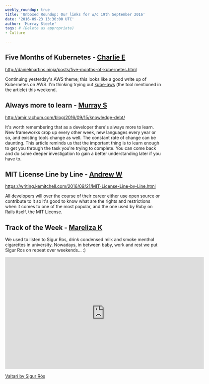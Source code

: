 ```yaml
---
weekly_roundup: true
title: 'Unboxed Roundup: Our links for w/c 19th September 2016'
date: '2016-09-23 13:30:00 UTC'
author: 'Murray Steele'
tags: # (Delete as appropriate)
- Culture

---
```


## Five Months of Kubernetes - [Charlie E](/people#charlie-egan)

http://danielmartins.ninja/posts/five-months-of-kubernetes.html

Continuing yesterday's AWS theme; this looks like a good write up of Kubernetes on AWS. I'm thinking trying out [kube-aws](https://github.com/coreos/coreos-kubernetes/tree/master/multi-node/aws) (the tool mentioned in the article) this weekend.

## Always more to learn - [Murray S](/people#murray-steele)

http://amir.rachum.com/blog/2016/09/15/knowledge-debt/

It's worth remembering that as a developer there's always more to learn. New frameworks crop up every other week, new languages every year or so, and existing tools change as well. The constant rate of change can be daunting.  This article reminds us that the important thing is to learn enough to get you through the task you're trying to complete. You can come back and do some deeper investigation to gain a better understanding later if you have to.

## MIT License Line by Line - [Andrew W](/people#andrew-white)

https://writing.kemitchell.com/2016/09/21/MIT-License-Line-by-Line.html

All developers will over the course of their career either use open
source or contribute to it so it's good to know what are the rights and
restrictions when it comes to one of the most popular, and the one used
by Ruby on Rails itself, the MIT License.

## Track of the Week - [Mareliza K](/people#mareliza-kirschbaum)

We used to listen to Sigur Ros, drink condensed milk and smoke menthol cigarettes in university. Nowadays, in between baby, work and rest we put Sigur Ros on repeat over weekends... :)

<iframe src="https://player.vimeo.com/video/53394874?color=d8c288&byline=0&portrait=0" width="640" height="360" frameborder="0" webkitallowfullscreen mozallowfullscreen allowfullscreen></iframe>

[Valtari by Sigur R&oacute;s](https://vimeo.com/53394874)
